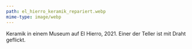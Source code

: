 ```yaml
---
path: el_hierro_keramik_repariert.webp
mime-type: image/webp
---
```


Keramik in einem Museum auf El Hierro, 2021. Einer der Teller ist mit Draht geflickt.
